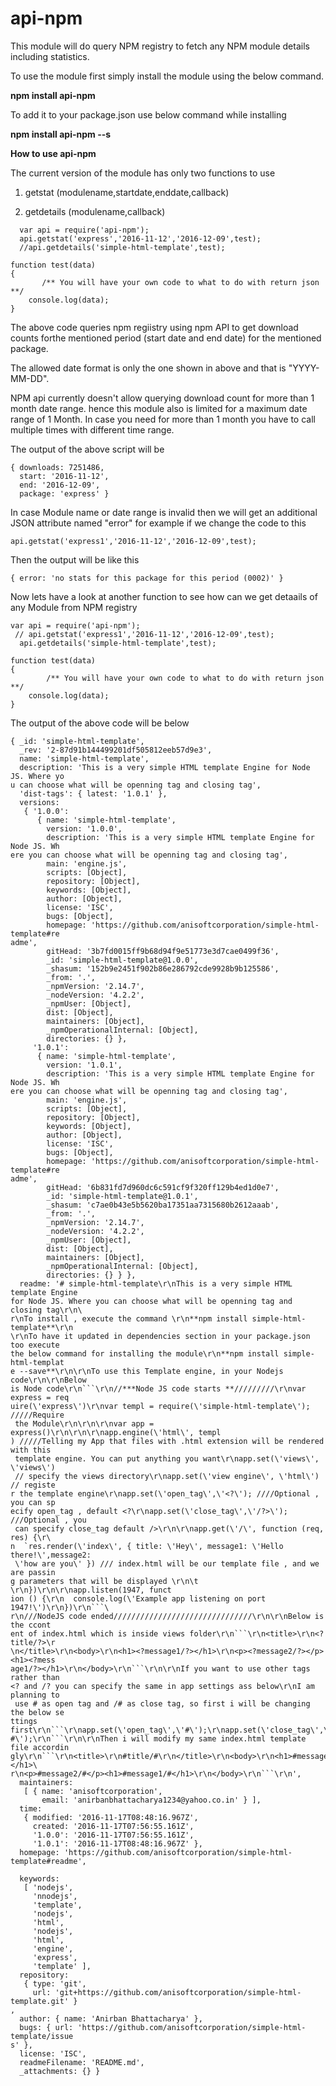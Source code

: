 # api-npm
This module will do query NPM registry to fetch any NPM module details including statistics.

To use the module first simply install the module using the below command.

**npm install api-npm**

To add it to your package.json use below command while installing

**npm install api-npm --s**

**How to use api-npm**

The current version of the module has only two functions to use

1. getstat (modulename,startdate,enddate,callback)

2. getdetails (modulename,callback)
```
  var api = require('api-npm');
  api.getstat('express','2016-11-12','2016-12-09',test);
  //api.getdetails('simple-html-template',test);

function test(data)
{
       /** You will have your own code to what to do with return json **/
	console.log(data);
}
```

The above code queries npm regiistry using npm API to get download counts forthe mentioned period (start date and end date) for the mentioned package.

The allowed date format is only the one shown in above and that is "YYYY-MM-DD".

NPM api currently doesn't allow querying download count for more than 1 month date range. hence this module also is limited for a maximum date range of 1 Month. In case you need for more than 1 month you have to call multiple times with different time range.

The output of the above script will be

```
{ downloads: 7251486,
  start: '2016-11-12',
  end: '2016-12-09',
  package: 'express' }
```
In case Module name or date range is invalid then we will get an additional JSON attribute named "error" for example if we change the code to this 
```
api.getstat('express1','2016-11-12','2016-12-09',test);

```

Then the output will be like this

```
{ error: 'no stats for this package for this period (0002)' }
```

Now lets have a look at another function to see how can we get detaails of any Module from NPM registry
```
var api = require('api-npm');
 // api.getstat('express1','2016-11-12','2016-12-09',test);
  api.getdetails('simple-html-template',test);

function test(data)
{
        /** You will have your own code to what to do with return json **/
	console.log(data);
}
```
The output of the above code will be below


```
{ _id: 'simple-html-template',
  _rev: '2-87d91b144499201df505812eeb57d9e3',
  name: 'simple-html-template',
  description: 'This is a very simple HTML template Engine for Node JS. Where yo
u can choose what will be openning tag and closing tag',
  'dist-tags': { latest: '1.0.1' },
  versions:
   { '1.0.0':
      { name: 'simple-html-template',
        version: '1.0.0',
        description: 'This is a very simple HTML template Engine for Node JS. Wh
ere you can choose what will be openning tag and closing tag',
        main: 'engine.js',
        scripts: [Object],
        repository: [Object],
        keywords: [Object],
        author: [Object],
        license: 'ISC',
        bugs: [Object],
        homepage: 'https://github.com/anisoftcorporation/simple-html-template#re
adme',
        gitHead: '3b7fd0015ff9b68d94f9e51773e3d7cae0499f36',
        _id: 'simple-html-template@1.0.0',
        _shasum: '152b9e2451f902b86e286792cde9928b9b125586',
        _from: '.',
        _npmVersion: '2.14.7',
        _nodeVersion: '4.2.2',
        _npmUser: [Object],
        dist: [Object],
        maintainers: [Object],
        _npmOperationalInternal: [Object],
        directories: {} },
     '1.0.1':
      { name: 'simple-html-template',
        version: '1.0.1',
        description: 'This is a very simple HTML template Engine for Node JS. Wh
ere you can choose what will be openning tag and closing tag',
        main: 'engine.js',
        scripts: [Object],
        repository: [Object],
        keywords: [Object],
        author: [Object],
        license: 'ISC',
        bugs: [Object],
        homepage: 'https://github.com/anisoftcorporation/simple-html-template#re
adme',
        gitHead: '6b831fd7d960dc6c591cf9f320ff129b4ed1d0e7',
        _id: 'simple-html-template@1.0.1',
        _shasum: 'c7ae0b43e5b5620ba17351aa7315680b2612aaab',
        _from: '.',
        _npmVersion: '2.14.7',
        _nodeVersion: '4.2.2',
        _npmUser: [Object],
        dist: [Object],
        maintainers: [Object],
        _npmOperationalInternal: [Object],
        directories: {} } },
  readme: '# simple-html-template\r\nThis is a very simple HTML template Engine
for Node JS. Where you can choose what will be openning tag and closing tag\r\n\
r\nTo install , execute the command \r\n**npm install simple-html-template**\r\n
\r\nTo have it updated in dependencies section in your package.json too execute
the below command for installing the module\r\n**npm install simple-html-templat
e --save**\r\n\r\nTo use this Template engine, in your Nodejs code\r\n\r\nBelow
is Node code\r\n```\r\n//***Node JS code starts **/////////\r\nvar express = req
uire(\'express\')\r\nvar templ = require(\'simple-html-template\'); /////Require
 the Module\r\n\r\n\r\nvar app = express()\r\n\r\n\r\napp.engine(\'html\', templ
) /////Telling my App that files with .html extension will be rendered with this
 template engine. You can put anything you want\r\napp.set(\'views\', \'views\')
 // specify the views directory\r\napp.set(\'view engine\', \'html\') // registe
r the template engine\r\napp.set(\'open_tag\',\'<?\'); ////Optional , you can sp
ecify open_tag , default <?\r\napp.set(\'close_tag\',\'/?>\'); ///Optional , you
 can specify close_tag default />\r\n\r\napp.get(\'/\', function (req, res) {\r\
n  `res.render(\'index\', { title: \'Hey\', message1: \'Hello there!\',message2:
 \'how are you\' }) /// index.html will be our template file , and we are passin
g parameters that will be displayed \r\n\t  \r\n})\r\n\r\napp.listen(1947, funct
ion () {\r\n  console.log(\'Example app listening on port 1947!\')\r\n})\r\n```\
r\n///NodeJS code ended///////////////////////////////\r\n\r\nBelow is the ccont
ent of index.html which is inside views folder\r\n```\r\n<title>\r\n<?title/?>\r
\n</title>\r\n<body>\r\n<h1><?message1/?></h1>\r\n<p><?message2/?></p><h1><?mess
age1/?></h1>\r\n</body>\r\n```\r\n\r\nIf you want to use other tags rather than
<? and /? you can specify the same in app settings ass below\r\nI am planning to
 use # as open tag and /# as close tag, so first i will be changing the below se
ttings first\r\n```\r\napp.set(\'open_tag\',\'#\');\r\napp.set(\'close_tag\',\'/
#\');\r\n```\r\n\r\nThen i will modify my same index.html template file accordin
gly\r\n```\r\n<title>\r\n#title/#\r\n</title>\r\n<body>\r\n<h1>#message1/#</h1>\
r\n<p>#message2/#</p><h1>#message1/#</h1>\r\n</body>\r\n```\r\n',
  maintainers:
   [ { name: 'anisoftcorporation',
       email: 'anirbanbhattacharya1234@yahoo.co.in' } ],
  time:
   { modified: '2016-11-17T08:48:16.967Z',
     created: '2016-11-17T07:56:55.161Z',
     '1.0.0': '2016-11-17T07:56:55.161Z',
     '1.0.1': '2016-11-17T08:48:16.967Z' },
  homepage: 'https://github.com/anisoftcorporation/simple-html-template#readme',

  keywords:
   [ 'nodejs',
     'nnodejs',
     'template',
     'nodejs',
     'html',
     'nodejs',
     'html',
     'engine',
     'express',
     'template' ],
  repository:
   { type: 'git',
     url: 'git+https://github.com/anisoftcorporation/simple-html-template.git' }
,
  author: { name: 'Anirban Bhattacharya' },
  bugs: { url: 'https://github.com/anisoftcorporation/simple-html-template/issue
s' },
  license: 'ISC',
  readmeFilename: 'README.md',
  _attachments: {} }
  ```
  
  
